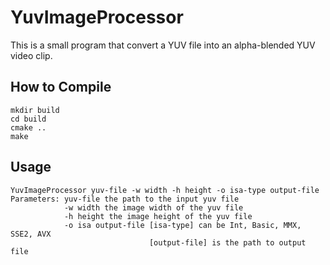 # YuvImageProcessor

This is a small program that convert a YUV file into an alpha-blended YUV video clip.

## How to Compile

```
mkdir build
cd build
cmake ..
make
```

## Usage

```
YuvImageProcessor yuv-file -w width -h height -o isa-type output-file
Parameters: yuv-file the path to the input yuv file
            -w width the image width of the yuv file
            -h height the image height of the yuv file
            -o isa output-file [isa-type] can be Int, Basic, MMX, SSE2, AVX
                               [output-file] is the path to output file
```